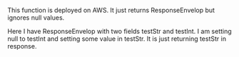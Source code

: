 This function is deployed on AWS. It just returns ResponseEnvelop but ignores null values.

Here I have ResponseEnvelop with two fields testStr and testInt. I am setting null to testInt and setting some value in testStr. It is just returning testStr in response.

